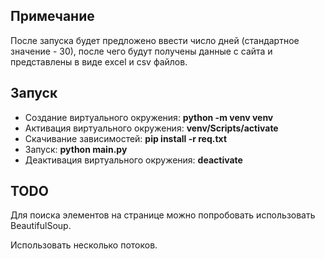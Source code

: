 ## Примечание
После запуска будет предложено ввести число дней (стандартное значение - 30), после чего будут получены данные с сайта и представлены в виде excel и csv файлов.

## Запуск
* Создание виртуального окружения:
    **python -m venv venv**
* Активация виртуального окружения:
    **venv/Scripts/activate**
* Скачивание зависимостей:
    **pip install -r req.txt**
* Запуск: **python main.py**
* Деактивация виртуального окружения:
    **deactivate**

## TODO
Для поиска элементов на странице можно попробовать использовать BeautifulSoup.

Использовать несколько потоков.

